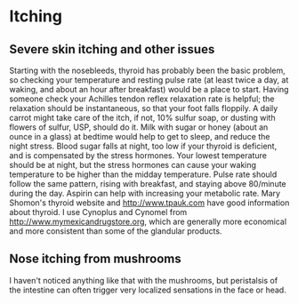 # Itching

## Severe skin itching and other issues
Starting with the nosebleeds, thyroid has probably been the basic problem, so checking your temperature and resting pulse rate (at least twice a day, at waking, and about an hour after breakfast) would be a place to start. Having someone check your Achilles tendon reflex relaxation rate is helpful; the relaxation should be instantaneous, so that your foot falls floppily. A daily carrot might take care of the itch, if not, 10% sulfur soap, or dusting with flowers of sulfur, USP, should do it. Milk with sugar or honey (about an ounce in a glass) at bedtime would help to get to sleep, and reduce the night stress. Blood sugar falls at night, too low if your thyroid is deficient, and is compensated by the stress hormones. Your lowest temperature should be at night, but the stress hormones can cause your waking temperature to be higher than the midday temperature. Pulse rate should follow the same pattern, rising with breakfast, and staying above 80/minute during the day. Aspirin can help with increasing your metabolic rate. Mary Shomon's thyroid website and http://www.tpauk.com have good information about thyroid. I use Cynoplus and Cynomel from http://www.mymexicandrugstore.org, which are generally more economical and more consistent than some of the glandular products.

## Nose itching from mushrooms
I haven't noticed anything like that with the mushrooms, but peristalsis of the intestine can often trigger very localized sensations in the face or head.
